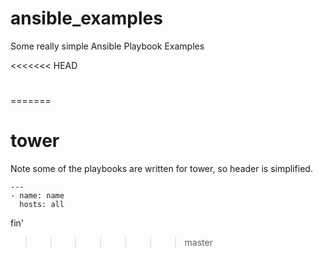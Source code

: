 # ansible_examples
Some really simple Ansible Playbook Examples

<<<<<<< HEAD
# 
=======
# tower
Note some of the playbooks are written for tower, so header is 
simplified.

	---
	- name: name
	  hosts: all

fin'
>>>>>>> master
